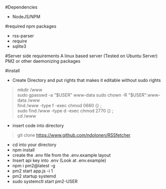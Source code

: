 #Dependencies
* NodeJS/NPM

#required npm packages
* rss-parser
* require
* sqlite3

#Server side requirements
A linux based server (Tested on Ubuntu Server)
PM2 or other daemonizing packages

#install
* Create Directory and put rights that makes it editable without sudo rights
> mkdir /www  
> sudo gpasswd -a "$USER" www-data  
> sudo chown -R "$USER":www-data /www  
> find /www -type f -exec chmod 0660 {} \;  
> sudo find /www -type d -exec chmod 2770 {} \;  
> cd /www  
* insert code into directory
> git clone https://www.github.com/ndolonen/RSSfetcher
* cd into your directory 
* npm install
* create the .env file from the .env.example layout
* Insert api key into .env (Look at .env.example)
* npm i pm2@latest -g
* pm2 start app.js -i 1 
* pm2 startup systemd
* sudo systemctl start pm2-USER
